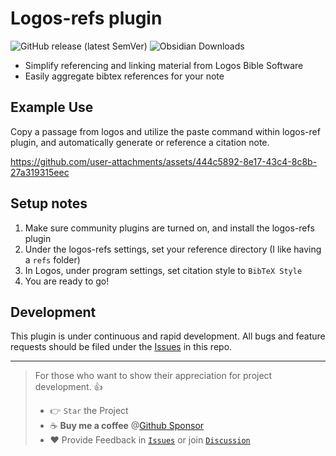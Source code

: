 # Logos-refs plugin
![GitHub release (latest SemVer)](https://img.shields.io/github/v/release/joey-kilgore/logos-refs?style=for-the-badge&sort=semver)
![Obsidian Downloads](https://img.shields.io/badge/dynamic/json?logo=obsidian&color=%23483699&label=downloads&query=%24%5B%22logos-refs%22%5D.downloads&url=https%3A%2F%2Fraw.githubusercontent.com%2Fobsidianmd%2Fobsidian-releases%2Fmaster%2Fcommunity-plugin-stats.json&style=for-the-badge)

- Simplify referencing and linking material from Logos Bible Software
- Easily aggregate bibtex references for your note

## Example Use
Copy a passage from logos and utilize the paste command within logos-ref plugin, and automatically generate or reference a citation note.

https://github.com/user-attachments/assets/444c5892-8e17-43c4-8c8b-27a319315eec


## Setup notes
1. Make sure community plugins are turned on, and install the logos-refs plugin
2. Under the logos-refs settings, set your reference directory (I like having a `refs` folder)
3. In Logos, under program settings, set citation style to `BibTeX Style`
4. You are ready to go!

## Development
This plugin is under continuous and rapid development. All bugs and feature requests should be filed under the [Issues](https://github.com/joey-kilgore/logos-refs/issues) in this repo.

---

> For those who want to show their appreciation for project development. 👍
>
> - 👉 `Star` the Project
> - ☕️ **Buy me a coffee** @[Github Sponsor](https://github.com/sponsors/joey-kilgore)
> - ❤️ Provide Feedback in [`Issues`](https://github.com/joey-kilgore/logos-refs/issues) or join [`Discussion`](https://github.com/joey-kilgore/logos-refs/discussions)
